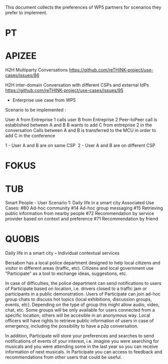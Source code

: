 This document collects the preferences of WP5 partners for scenarios they prefer to implement.

# PT

# APIZEE

H2H Multiparty Conversations
https://github.com/reTHINK-project/use-cases/issues/86

H2H inter-domain Conversation with different CSPs and external IdPs
https://github.com/reTHINK-project/use-cases/issues/95

+ Enterprise use case from WP5

Scenario to be implemented :

User A from Entreprise 1 calls user B from Entreprise 2
Peer-toPeer call is established between A and B
B wants to add C from entreprise 2 in the conversation
Calls between A and B is transferred to the MCU in order to add C in the conference

1 - User A and B are on same CSP 
2 - User A and B are on different CSP


# FOKUS

# TUB
Smart People - User Scenario 1: Daily life in a smart city
Associated Use Cases:
#80 Ad-hoc community
#14 Ad-hoc group messaging
#15 Retrieving public information from nearby people
#72 Recommendation by service provider based on context and preference
#71 Recommendation by friend

# QUOBIS
Daily life in a smart city – Individual contextual services

Bersabon has a local police department designed to help local citizens and visitor in different areas (traffic, etc). Citizens and local government use "Participate" as a tool to exchange ideas, suggestions, etc. 

In case of difficulties, the police department can send notifications to users of Participate based on location, i.e. drivers closed to a traffic jam or participants in a public demonstration. Users of Participate can join ad-hoc group chats to discuss hot topics (local exhibitions, discussion groups, events, etc). Depending on the type of group this might allow audio, video, chat, etc. Some groups will be only available for users connected from a specific location, others will be accesible in an anonymous way. Local officers will have rights to retrieve public information of users in case of emergency, including the possibility to have a p2p conversation. 

In addition, Participate will store your preferences and searches to send notifications of events of your interest, i.e. imagine you were searching for musicals and you were attending some in the last year so you can receive information of next musicals. In Participate you can access to feedback and recommendations from other users that could be useful. 
